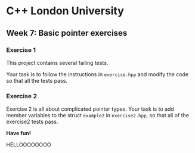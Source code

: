 
# C++ London University #

## Week 7: Basic pointer exercises ##

### Exercise 1 ###

This project contains several failing tests.

Your task is to follow the instructions in `exercise.hpp` and modify the code so
that all the tests pass.

### Exercise 2 ###

Exercise 2 is all about complicated pointer types.
Your task is to add member variables to the struct `example2` in `exercise2.hpp`,
so that all of the exercise2 tests pass.


**Have fun!**

HELLOOOOOOOO